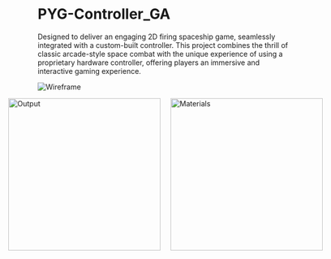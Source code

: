 # PYG-Controller_GA
Designed to deliver an engaging 2D firing spaceship game, seamlessly integrated with a custom-built controller. This project combines the thrill of classic arcade-style space combat with the unique experience of using a proprietary hardware controller, offering players an immersive and interactive gaming experience.

![Wireframe](https://github.com/rslzrr/PYG-Controller_GA/blob/b2d85d341784df6ad907a21a09a22042f175a6e7/outputIMG/wireframe.png)

<div style="display: flex; justify-content: center; gap: 20px;">
  <img src="https://github.com/rslzrr/PYG-Controller_GA/blob/638a23803a94d5bc3907fc13ad89e07b4b1f9798/outputIMG/output.jpg" alt="Output" width="300">
  <img src="https://github.com/rslzrr/PYG-Controller_GA/blob/638a23803a94d5bc3907fc13ad89e07b4b1f9798/outputIMG/materials.jpg" alt="Materials" width="300">
</div>
